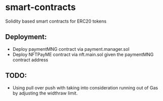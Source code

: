 # smart-contracts
Solidity based smart contracts for ERC20 tokens


## Deployment:

- Deploy paymentMNG contract via payment.manager.sol
- Deploy NFTPayME contract via nft.main.sol given the paymentMNG contract address

## TODO:

- Using pull over push with taking into consideration running out of Gas by adjusting the widthraw limit.
